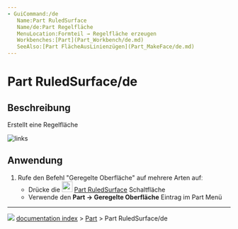 ```yaml
---
- GuiCommand:/de
   Name:Part RuledSurface
   Name/de:Part Regelfläche
   MenuLocation:Formteil → Regelfläche erzeugen
   Workbenches:[Part](Part_Workbench/de.md)
   SeeAlso:[Part FlächeAusLinienzügen](Part_MakeFace/de.md)
---
```


# Part RuledSurface/de

## Beschreibung

Erstellt eine Regelfläche

![links](images/PartRuledSurface_it.png ) 

## Anwendung

1.  Rufe den Befehl \"Geregelte Oberfläche\" auf mehrere Arten aufː
    -   Drücke die <img alt="" src=images/Part_RuledSurface.svg  style="width:24px;"> [Part RuledSurface](Part_RuledSurface.md) Schaltfläche
    -   Verwende den **Part → Geregelte Oberfläche** Eintrag im Part Menü



---
![](images/Right_arrow.png) [documentation index](../README.md) > [Part](Part_Workbench.md) > Part RuledSurface/de
